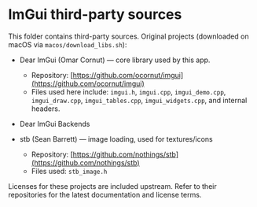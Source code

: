 # ImGui third-party sources

This folder contains third-party sources. Original projects (downloaded on macOS via `macos/download_libs.sh`):

- Dear ImGui (Omar Cornut) — core library used by this app.
  - Repository: [https://github.com/ocornut/imgui](https://github.com/ocornut/imgui)
  - Files used here include: `imgui.h`, `imgui.cpp`, `imgui_demo.cpp`, `imgui_draw.cpp`, `imgui_tables.cpp`, `imgui_widgets.cpp`, and internal headers.

- Dear ImGui Backends  

- stb (Sean Barrett) — image loading, used for textures/icons
  - Repository: [https://github.com/nothings/stb](https://github.com/nothings/stb)
  - Files used: `stb_image.h`

Licenses for these projects are included upstream. Refer to their repositories for the latest documentation and license terms.


